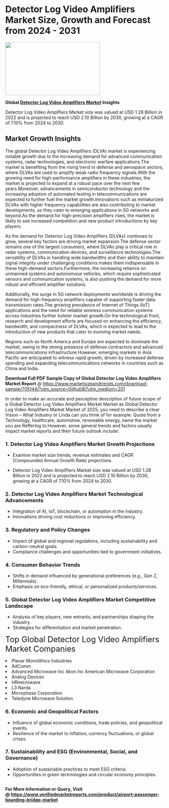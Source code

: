 <H1>Detector Log Video Amplifiers Market Size, Growth and Forecast from 2024 - 2031</H1><img class="aligncenter size-medium wp-image-584254" src="https://thirdeyenews.in/wp-content/uploads/2024/09/Global-Market-Research-300x168.jpeg" alt="" width="300" height="168" /><p><strong>Global&nbsp;<a href="https://www.marketsizeandtrends.com/download-sample/705144/?utm_source=Github8j?utm_medium=201">Detector Log Video Amplifiers Market</a> Insights</strong></p><p>Detector Log Video Amplifiers Market size was valued at USD 1.28 Billion in 2022 and is projected to reach USD 2.10 Billion by 2030, growing at a CAGR of 7.10% from 2024 to 2030.</p><p><h2>Market Growth Insights</h2> <p>The global Detector Log Video Amplifiers (DLVA) market is experiencing notable growth due to the increasing demand for advanced communication systems, radar technologies, and electronic warfare applications.The market is benefiting from the rising trend in defense and aerospace sectors, where DLVAs are used to amplify weak radio frequency signals.With the growing need for high-performance amplifiers in these industries, the market is projected to expand at a robust pace over the next few years.Moreover, advancements in semiconductor technology and the increasing adoption of automated testing in telecommunications are expected to further fuel the market growth.Innovations such as miniaturized DLVAs with higher frequency capabilities are also contributing to market developments, as they cater to emerging applications in 5G networks and beyond.As the demand for high-precision amplifiers rises, the market is likely to see increased competition and new product introductions by key players.</p> <p>As the demand for Detector Log Video Amplifiers (DLVAs) continues to grow, several key factors are driving market expansion.The defense sector remains one of the largest consumers, where DLVAs play a critical role in radar systems, communication devices, and surveillance technologies.The versatility of DLVAs in handling wide bandwidths and their ability to maintain signal integrity under challenging conditions makes them indispensable in these high-demand sectors.Furthermore, the increasing reliance on unmanned systems and autonomous vehicles, which require sophisticated sensors and communication systems, is also pushing the demand for more robust and efficient amplifier solutions.</p> <p>Additionally, the surge in 5G network deployments worldwide is driving the demand for high-frequency amplifiers capable of supporting faster data transmission rates.The growing prevalence of Internet of Things (IoT) applications and the need for reliable wireless communication systems across industries further bolster market growth.On the technological front, research and development efforts are focused on enhancing the efficiency, bandwidth, and compactness of DLVAs, which is expected to lead to the introduction of new products that cater to evolving market needs.</p> <p>Regions such as North America and Europe are expected to dominate the market, owing to the strong presence of defense contractors and advanced telecommunications infrastructure.However, emerging markets in Asia Pacific are anticipated to witness rapid growth, driven by increased defense spending and expanding telecommunications networks in countries such as China and India.</p> <p><span class=""><strong>Download Full PDF Sample Copy of Global Detector Log Video Amplifiers Market Report</strong> @ <a href="https://www.marketsizeandtrends.com/download-sample/705144/?utm_source=Github8j?utm_medium=201" target="_blank">https://www.marketsizeandtrends.com/download-sample/705144/?utm_source=Github8j?utm_medium=201</a></span></p><p>In order to make an accurate and perceptive description of future scope of a Global&nbsp;Detector Log Video Amplifiers Market Market as Global&nbsp;Detector Log Video Amplifiers Market Market of 2025, you need to describe a clear Vision &ndash; What Industry or Linda can you think of for example: Quote from a Technology, healthcare, automotive, renewable energy, name the market you are Reffering to.However, some general trends and factors usually impact market reports and their future outlook include:</p><h3>1.&nbsp;<strong>Detector Log Video Amplifiers Market Growth Projections</strong></h3><ul><li>Examine market size trends, revenue estimates and CAGR (Compounded Annual Growth Rate) projections.</li><li><p>Detector Log Video Amplifiers Market size was valued at USD 1.28 Billion in 2022 and is projected to reach USD 2.10 Billion by 2030, growing at a CAGR of 7.10% from 2024 to 2030.</p></li></ul><h3>2.&nbsp;<strong>Detector Log Video Amplifiers Market Technological Advancements</strong></h3><ul><li>Integration of AI, IoT, blockchain, or automation in the industry.</li><li>Innovations driving cost reductions or improving efficiency.</li></ul><h3>3.&nbsp;<strong>Regulatory and Policy Changes</strong></h3><ul><li>Impact of global and regional regulations, including sustainability and carbon-neutral goals.</li><li>Compliance challenges and opportunities tied to government initiatives.</li></ul><h3>4.&nbsp;<strong>Consumer Behavior Trends</strong></h3><ul><li>Shifts in demand influenced by generational preferences (e.g., Gen Z, Millennials).</li><li>Emphasis on eco-friendly, ethical, or personalized products/services.</li></ul><h3>5.&nbsp;<strong>Global Detector Log Video Amplifiers Market Competitive Landscape</strong></h3><ul><li>Analysis of key players, new entrants, and partnerships shaping the industry.</li><li>Strategies for differentiation and market penetration.</li></ul><p data-pm-slice="1 1 []"><span style="color: inherit; font-family: inherit; font-size: 25px;">Top Global Detector Log Video Amplifiers Market Companies</span></p><div class="" data-test-id=""><p><li>Planar Monolithics Industries</li><li> AdComm</li><li> Advanced Microwave Inc Akon Inc American Microwave Corporation</li><li> Analog Devices</li><li> HRmicrowave</li><li> L3 Narda</li><li> Microphase Corporation</li><li> Teledyne Microwave Solution</li></p></div><h3>6.&nbsp;<strong>Economic and Geopolitical Factors</strong></h3><ul><li>Influence of global economic conditions, trade policies, and geopolitical events.</li><li>Resilience of the market to inflation, currency fluctuations, or global crises.</li></ul><h3>7.&nbsp;<strong>Sustainability and ESG (Environmental, Social, and Governance)</strong></h3><ul><li>Adoption of sustainable practices to meet ESG criteria.</li><li>Opportunities in green technologies and circular economy principles.</li></ul><h2><strong style="font-size: 14px;">For More Information or Query, Visit @&nbsp;</strong><a style="background-color: #ffffff; font-size: 14px;" href="https://www.marketsizeandtrends.com/report/detector-log-video-amplifiers-market/" target="_blank">https://www.verifiedmarketreports.com/product/airport-passenger-boarding-bridge-market</a></h2>